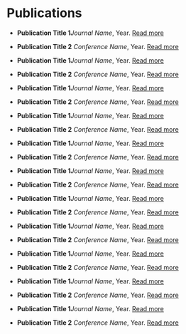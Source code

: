<!-- _includes/publications.md -->

# Publications

- **Publication Title 1***Journal Name*, Year. [Read more](link_to_publication)
- **Publication Title 2**
  *Conference Name*, Year. [Read more](link_to_publication)


- **Publication Title 1***Journal Name*, Year. [Read more](link_to_publication)
- **Publication Title 2**
  *Conference Name*, Year. [Read more](link_to_publication)

- **Publication Title 1***Journal Name*, Year. [Read more](link_to_publication)
- **Publication Title 2**
  *Conference Name*, Year. [Read more](link_to_publication)

- **Publication Title 1***Journal Name*, Year. [Read more](link_to_publication)
- **Publication Title 2**
  *Conference Name*, Year. [Read more](link_to_publication)

- **Publication Title 1***Journal Name*, Year. [Read more](link_to_publication)
- **Publication Title 2**
  *Conference Name*, Year. [Read more](link_to_publication)

- **Publication Title 1***Journal Name*, Year. [Read more](link_to_publication)
- **Publication Title 2**
  *Conference Name*, Year. [Read more](link_to_publication)

- **Publication Title 1***Journal Name*, Year. [Read more](link_to_publication)
- **Publication Title 2**
  *Conference Name*, Year. [Read more](link_to_publication)

- **Publication Title 1***Journal Name*, Year. [Read more](link_to_publication)
- **Publication Title 2**
  *Conference Name*, Year. [Read more](link_to_publication)

- **Publication Title 1***Journal Name*, Year. [Read more](link_to_publication)
- **Publication Title 2**
  *Conference Name*, Year. [Read more](link_to_publication)

- **Publication Title 1***Journal Name*, Year. [Read more](link_to_publication)
- **Publication Title 2**
  *Conference Name*, Year. [Read more](link_to_publication)

- **Publication Title 1***Journal Name*, Year. [Read more](link_to_publication)
- **Publication Title 2**
  *Conference Name*, Year. [Read more](link_to_publication)
